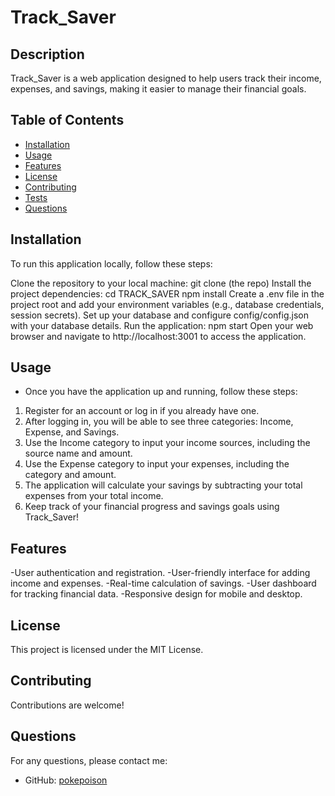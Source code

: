 # Track_Saver

## Description
Track_Saver is a web application designed to help users track their income, expenses, and savings, making it easier to manage their financial goals.


## Table of Contents
- [Installation](#installation)
- [Usage](#usage)
- [Features](#features)
- [License](#license)
- [Contributing](#contributing)
- [Tests](#tests)
- [Questions](#questions)

## Installation

To run this application locally, follow these steps:

Clone the repository to your local machine: git clone (the repo)
Install the project dependencies: cd TRACK_SAVER npm install
Create a .env file in the project root and add your environment variables (e.g., database credentials, session secrets).
Set up your database and configure config/config.json with your database details.
Run the application: npm start
Open your web browser and navigate to http://localhost:3001 to access the application.

## Usage

- Once you have the application up and running, follow these steps:

1. Register for an account or log in if you already have one.
2. After logging in, you will be able to see three categories: Income, Expense, and Savings.
3. Use the Income category to input your income sources, including the source name and amount.
4. Use the Expense category to input your expenses, including the category and amount.
5. The application will calculate your savings by subtracting your total expenses from your total income.
6. Keep track of your financial progress and savings goals using Track_Saver!

## Features

-User authentication and registration. -User-friendly interface for adding income and expenses. -Real-time calculation of savings. -User dashboard for tracking financial data. -Responsive design for mobile and desktop.

## License

This project is licensed under the MIT License.

## Contributing

Contributions are welcome! 


## Questions

For any questions, please contact me:
- GitHub: [pokepoison](https://github.com/pokepoison)



